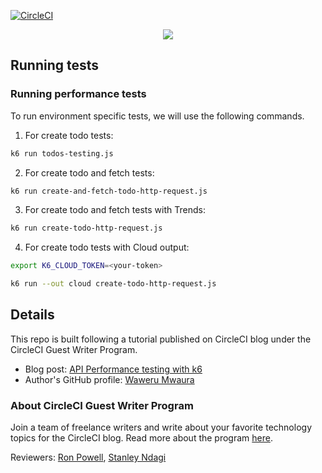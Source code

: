 [![CircleCI](https://circleci.com/gh/CIRCLECI-GWP/performance-testing-with-k6/tree/main.svg?style=svg)](https://circleci.com/gh/CIRCLECI-GWP/performance-testing-with-k6/tree/main)

<p align="center"><img src="https://avatars3.githubusercontent.com/u/59034516"></p>

## Running tests

### Running performance tests

To run environment specific tests, we will use the following commands.

1. For create todo tests:

```bash
k6 run todos-testing.js
```

2. For create todo and fetch tests:

```bash
k6 run create-and-fetch-todo-http-request.js
```

3. For create todo and fetch tests with Trends:

```bash
k6 run create-todo-http-request.js
```

4. For create todo tests with Cloud output:

```bash
export K6_CLOUD_TOKEN=<your-token>

k6 run --out cloud create-todo-http-request.js
```

## Details

This repo is built following a tutorial published on CircleCI blog under the CircleCI Guest Writer Program.

- Blog post: [API Performance testing with k6][blog]
- Author's GitHub profile: [Waweru Mwaura][author]

### About CircleCI Guest Writer Program

Join a team of freelance writers and write about your favorite technology topics for the CircleCI blog. Read more about the program [here][gwp-program].

Reviewers: [Ron Powell][ron], [Stanley Ndagi][stan]

[blog]: https://circleci.com/blog/api-performance-testing-with-k6/
[author]: https://github.com/mwaz
[gwp-program]: https://circle.ci/3ahQxfu
[ron]: https://github.com/ronpowelljr
[stan]: https://github.com/NdagiStanley
